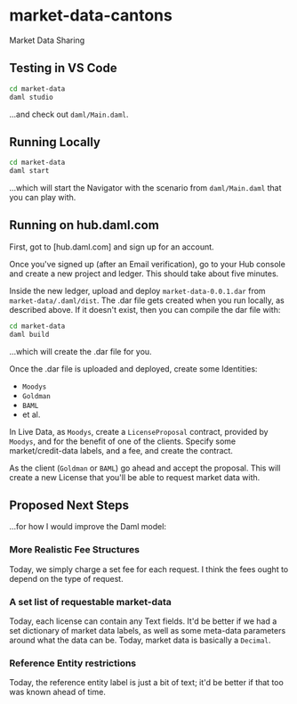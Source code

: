 # market-data-cantons
Market Data Sharing

## Testing in VS Code

```sh 
cd market-data 
daml studio
```

...and check out `daml/Main.daml`.

## Running Locally

```sh
cd market-data
daml start
```

...which will start the Navigator with the scenario from `daml/Main.daml` that you can play with.

## Running on hub.daml.com

First, got to [hub.daml.com] and sign up for an account. 

Once you've signed up (after an Email verification), go to your Hub console and create a new project and ledger. This should take about five minutes.

Inside the new ledger, upload and deploy `market-data-0.0.1.dar` from `market-data/.daml/dist`. The .dar file gets created when you run locally, as described above. If it doesn't exist, then you can compile the dar file with:

```sh
cd market-data 
daml build
```
...which will create the .dar file for you.

Once the .dar file is uploaded and deployed, create some Identities:

- `Moodys`
- `Goldman`
- `BAML`
- et al.

In Live Data, as `Moodys`, create a `LicenseProposal` contract, provided by `Moodys`, and for the benefit of one of the clients. Specify some market/credit-data labels, and a fee, and create the contract.

As the client (`Goldman` or `BAML`) go ahead and accept the proposal. This will create a new License that you'll be able to request market data with.

## Proposed Next Steps

...for how I would improve the Daml model:

### More Realistic Fee Structures

Today, we simply charge a set fee for each request. I think the fees ought to depend on the type of request.

### A set list of requestable market-data

Today, each license can contain any Text fields. It'd be better if we had a set dictionary of market data labels, as well as some meta-data parameters around what the data can be. Today, market data is basically a `Decimal`.

### Reference Entity restrictions

Today, the reference entity label is just a bit of text; it'd be better if that too was known ahead of time.





